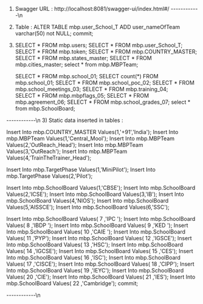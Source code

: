 1) Swagger URL :
   http://localhost:8081/swagger-ui/index.html#/
------------\n
2) Table :
   ALTER TABLE mbp.user_School_T ADD user_nameOfTeam varchar(50) not NULL;
   commit;
4) 
   SELECT * FROM mbp.users;
   SELECT * FROM mbp.user_School_T;
   SELECT * FROM mbp.token;
   SELECT * FROM mbp.COUNTRY_MASTER;
   SELECT * FROM mbp.states_master;
   SELECT * FROM mbp.cities_master;
   select * from mbp.MBPTeam;

   SELECT * FROM mbp.school_01;
   SELECT count(*) FROM mbp.school_01;
   SELECT * FROM mbp.school_poc_02;
   SELECT * FROM mbp.school_meetings_03;
   SELECT * FROM mbp.training_04;  
   SELECT * FROM mbp.mbpflags_05;
   SELECT * FROM mbp.agreement_06;
   SELECT * FROM mbp.school_grades_07;
   select * from mbp.SchoolBoard;

 ------------\n
3) Static data inserted in tables :

Insert Into mbp.COUNTRY_MASTER Values(1,'+91','India');
Insert Into mbp.MBPTeam Values(1,'Central_Mool');
Insert Into mbp.MBPTeam Values(2,'OutReach_Head');
Insert Into mbp.MBPTeam Values(3,'OutReach');
Insert Into mbp.MBPTeam Values(4,'TrainTheTrainer_Head');

Insert Into mbp.TargetPhase Values(1,'MiniPilot');
Insert Into mbp.TargetPhase Values(2,'Pilot');

Insert Into mbp.SchoolBoard Values(1,'CBSE');
Insert Into mbp.SchoolBoard Values(2,'ICSE');
Insert Into mbp.SchoolBoard Values(3,'IB');
Insert Into mbp.SchoolBoard Values(4,'NIOS');
Insert Into mbp.SchoolBoard Values(5,'AISSCE');
Insert Into mbp.SchoolBoard Values(6,'SSC');

Insert Into mbp.SchoolBoard Values(	7	,'IPC ');
Insert Into mbp.SchoolBoard Values(	8	,'IBDP ');
Insert Into mbp.SchoolBoard Values(	9	,'KED ');
Insert Into mbp.SchoolBoard Values(	10	,'CAIE ');
Insert Into mbp.SchoolBoard Values(	11	,'PYP');
Insert Into mbp.SchoolBoard Values(	12	,'IGSCE');
Insert Into mbp.SchoolBoard Values(	13	,'HSC');
Insert Into mbp.SchoolBoard Values(	14	,'IGCSE');
Insert Into mbp.SchoolBoard Values(	15	,'CES');
Insert Into mbp.SchoolBoard Values(	16	,'ISC');
Insert Into mbp.SchoolBoard Values(	17	,'CISCE');
Insert Into mbp.SchoolBoard Values(	18	,'CIPP');
Insert Into mbp.SchoolBoard Values(	19	,'IEYC');
Insert Into mbp.SchoolBoard Values(	20	,'CIE');
Insert Into mbp.SchoolBoard Values(	21	,'IES');
Insert Into mbp.SchoolBoard Values(	22	,'Cambridge');
commit;

------------\n

